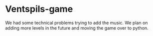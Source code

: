 # Ventspils-game
We had some technical problems trying to add the music. We plan on adding more levels in the future and moving the game over to python.

